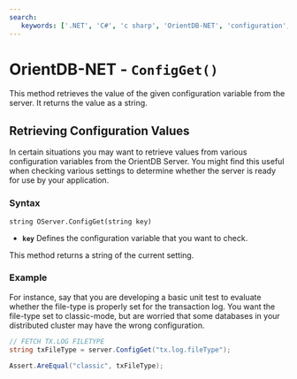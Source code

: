 ```yaml
---
search:
   keywords: ['.NET', 'C#', 'c sharp', 'OrientDB-NET', 'configuration', 'config get', 'ConfigGet']
---
```


# OrientDB-NET - `ConfigGet()`

This method retrieves the value of the given configuration variable from the server.  It returns the value as a string.

## Retrieving Configuration Values

In certain situations you may want to retrieve values from various configuration variables from the OrientDB Server.  You might find this useful when checking various settings to determine whether the server is ready for use by your application.

### Syntax

```
string OServer.ConfigGet(string key)
```

- **`key`** Defines the configuration variable that you want to check.

This method returns a string of the current setting.

### Example

For instance, say that you are developing a basic unit test to evaluate whether the file-type is properly set for the transaction log.  You want the file-type set to classic-mode, but are worried that some databases in your distributed cluster may have the wrong configuration.

```csharp
// FETCH TX.LOG FILETYPE
string txFileType = server.ConfigGet("tx.log.fileType"); 

Assert.AreEqual("classic", txFileType);
```
